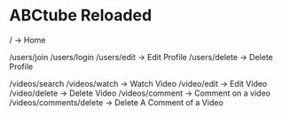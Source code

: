 # ABCtube Reloaded

/ -> Home

/users/join
/users/login
/users/edit -> Edit Profile
/users/delete -> Delete Profile

/videos/search
/videos/watch -> Watch Video
/video/edit -> Edit Video
/video/delete -> Delete Video
/videos/comment -> Comment on a video
/videos/comments/delete -> Delete A Comment of a Video
